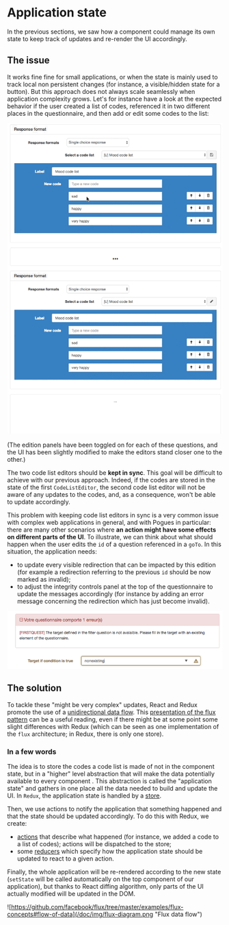 # Application state

In the previous sections, we saw how a component could manage its own state to keep track of updates and re-render the UI accordingly.

## The issue

It works fine fine for small applications, or when the state is mainly used to track local non persistent changes (for instance, a visible/hidden state for a button). But this approach does not always scale seamlessly when application complexity grows. Let's for instance have a look at the expected behavior if the user created a list of codes, referenced it in two different places in the questionnaire, and then add or edit some codes to the list:

![sync](/doc/img/sync.gif "Code list editors should be kept in sync")

(The edition panels have been toggled on for each of these questions, and the UI has been slightly modified to make the editors stand closer one to the other.)

The two code list editors should be **kept in sync**. This goal will be difficult to achieve with our previous approach. Indeed, if the codes are stored in the state of the first `CodeListEditor`, the second code list editor will not be aware of any updates to the codes, and, as a consequence, won't be able to update accordingly. 

This problem with keeping code list editors in sync is a very common issue with complex web applications in general, and with Pogues in particular:  there are many other scenarios where **an action might have some effects on different parts of the UI**. To illustrate, we can think about what should happen when the user edits the `id` of a question referenced in a `goTo`.  In this situation, the application needs:
- to update every visible redirection that can be impacted by this edition (for example a redirection referring to the previous `id` should be now marked as invalid);
- to adjust the integrity controls panel at the top of the questionnaire to update the messages accordingly (for instance by adding an error message concerning the redirection which has just become invalid).

![Keep in sync multiple components](/doc/img/keep-in-sync-multiple-components.png "Keep in sync multiple components")

## The solution

To tackle these "might be very complex" updates, React and Redux promote the use of a [unidirectional data flow](http://redux.js.org/docs/basics/DataFlow.html). This [presentation of the flux pattern](https://facebook.github.io/flux/docs/in-depth-overview.html) can be a useful reading, even if there might be at some point some slight differences with Redux (which can be seen as one implementation of the `flux` architecture; in Redux, there is only one store).

### In a few words

The idea is to store the codes a code list is made of not in the component state, but in a "higher" level abstraction that will make the data potentially available to every component . This abstraction is called the "application state" and gathers in one place all the data needed to build and update the UI. In `Redux`, the application state is handled by a [store](http://redux.js.org/docs/api/Store.html).

Then, we use actions to notify the application that something happened and that the state should be updated accordingly. To do this with Redux, we create:
- [actions](http://redux.js.org/docs/basics/Actions.html) that describe what happened (for instance, we added a code to a list of codes); actions will be dispatched to the store;
- some [reducers](http://redux.js.org/docs/basics/Reducers.html) which specify how the application state should be updated to react to a given action.

Finally, the whole application will be re-rendered according to the new state (`setState` will be called automatically on the top component of our application), but thanks to React diffing algorithm, only parts of the UI actually modified will be updated in the DOM.

![https://github.com/facebook/flux/tree/master/examples/flux-concepts#flow-of-data](/doc/img/flux-diagram.png "Flux data flow")
